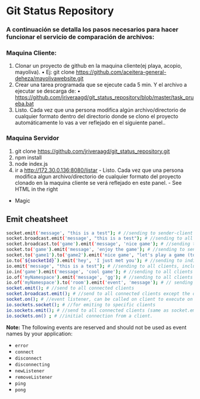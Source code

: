 # Git Status Repository

### A continuación se detalla los pasos necesarios para hacer funcionar el servicio de comparación de archivos:
 
### Maquina Cliente:
  1. Clonar un proyecto de github en la maquina cliente(ej playa, acopio, mayoliva). 
    • Ej: git clone  https://github.com/aceitera-general-deheza/mayolivawebsite.git
  2. Crear una tarea programada que se ejecute cada 5 min. Y el archivo a ejecutar se descarga de:
    • https://github.com/jriveraagd/git_status_repository/blob/master/task_prueba.bat
  3. Listo. Cada vez que una persona modifica algún archivo/directorio de cualquier formato dentro del directorio donde se clono el proyecto automáticamente lo vas a ver reflejado en el siguiente panel..
 
 
### Maquina Servidor
 
  1. git clone https://github.com/jriveraagd/git_status_repository.git
  2. npm install
  3. node index.js
  4. ir a http://172.30.0.136:8080/listar
    - Listo. Cada vez que una persona modifica algun archivo/directorio de cualquier formato del proyecto clonado en la maquina cliente se verá reflejado en este panel.
    - See HTML in the right
  - Magic
 
 
## Emit cheatsheet

```sh
socket.emit('message', "this is a test"); # //sending to sender-client only
socket.broadcast.emit('message', "this is a test"); # //sending to all clients except sender
socket.broadcast.to('game').emit('message', 'nice game'); # //sending to all clients in 'game' room(channel) except sender
socket.to('game').emit('message', 'enjoy the game'); # //sending to sender client, only if they are in 'game' room(channel)
socket.to('game1').to('game2').emit('nice game', "let's play a game (too)"); # // sending to all clients in 'game1' and/or in 'game2' room, except sender
io.to(`${socketId}`).emit('hey', 'I just met you'); # //sending to individual socketid (private message)
io.emit('message', "this is a test"); # //sending to all clients, include sender
io.in('game').emit('message', 'cool game'); # //sending to all clients in 'game' room(channel), include sender
io.of('myNamespace').emit('message', 'gg'); # //sending to all clients in namespace 'myNamespace', include sender
io.of('myNamespace').to('room').emit('event', 'message'); # // sending to a specific room in a specific namespace, including sender
socket.emit(); # //send to all connected clients
socket.broadcast.emit(); # //send to all connected clients except the one that sent the message
socket.on(); # //event listener, can be called on client to execute on server
io.sockets.socket(); # //for emiting to specific clients
io.sockets.emit(); # //send to all connected clients (same as socket.emit)
io.sockets.on() ; # //initial connection from a client.
```

**Note:** The following events are reserved and should not be used as event names by your application:
- `error`
- `connect`
- `disconnect`
- `disconnecting`
- `newListener`
- `removeListener`
- `ping`
- `pong`
